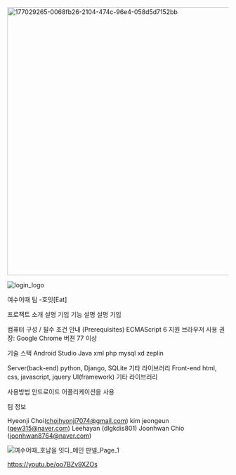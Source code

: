 
<img width="610" alt="177029265-0068fb26-2104-474c-96e4-058d5d7152bb" src="https://user-images.githubusercontent.com/83737075/180098106-b5789a71-2c92-47bb-8b0f-fb6d463713cf.png">

![login_logo](https://user-images.githubusercontent.com/83737075/180099387-9edc52b3-ad9a-42c9-8312-da1c40c0c096.png)


여수어때 팀 -호잇[Eat]

프로잭트 소개
설명 기입
기능 설명
설명 기입



컴퓨터 구성 / 필수 조건 안내 (Prerequisites)
ECMAScript 6 지원 브라우저 사용
권장: Google Chrome 버젼 77 이상

기술 스택 
Android Studio
Java
xml
php
mysql
xd
zeplin



Server(back-end)
python, Django, SQLite
기타 라이브러리
Front-end
html, css, javascript, jquery
UI(framework)
기타 라이브러리


사용방법
안드로이드 어플리케이션을 사용


팀 정보 

Hyeonji Choi(choihyonji7074@gmail.com)
kim jeongeun (qew315@naver.com)
Leehayan (dlgkdis801)
Joonhwan Chio (joonhwan8764@naver.com)





![여수어때_호남을 잇다_메인 판넬_Page_1](https://user-images.githubusercontent.com/83737075/180099623-1f395ba9-a6a6-4086-abe9-5b0972d7ec89.jpeg)



https://youtu.be/oo7BZv9XZOs


